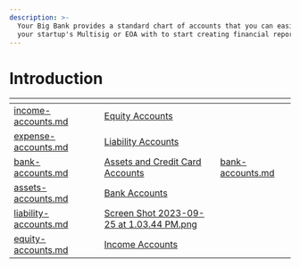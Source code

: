 ```yaml
---
description: >-
  Your Big Bank provides a standard chart of accounts that you can easily sync
  your startup's Multisig or EOA with to start creating financial reports.
---
```


# Introduction

<table data-view="cards"><thead><tr><th data-type="content-ref"></th><th data-type="files"></th><th data-hidden data-card-cover data-type="files"></th><th data-hidden data-card-target data-type="content-ref"></th></tr></thead><tbody><tr><td><a href="coming-soon/income-accounts.md">income-accounts.md</a></td><td></td><td><a href="../../.gitbook/assets/Equity Accounts">Equity Accounts</a></td><td></td></tr><tr><td><a href="coming-soon/expense-accounts.md">expense-accounts.md</a></td><td></td><td><a href="../../.gitbook/assets/Liability Accounts">Liability Accounts</a></td><td></td></tr><tr><td><a href="coming-soon/bank-accounts.md">bank-accounts.md</a></td><td></td><td><a href="../../.gitbook/assets/Assets and Credit Card Accounts">Assets and Credit Card Accounts</a></td><td><a href="coming-soon/bank-accounts.md">bank-accounts.md</a></td></tr><tr><td><a href="coming-soon/assets-accounts.md">assets-accounts.md</a></td><td></td><td><a href="../../.gitbook/assets/Bank Accounts">Bank Accounts</a></td><td></td></tr><tr><td><a href="coming-soon/liability-accounts.md">liability-accounts.md</a></td><td></td><td><a href="../../.gitbook/assets/Screen Shot 2023-09-25 at 1.03.44 PM.png">Screen Shot 2023-09-25 at 1.03.44 PM.png</a></td><td></td></tr><tr><td><a href="coming-soon/equity-accounts.md">equity-accounts.md</a></td><td></td><td><a href="../../.gitbook/assets/Income Accounts">Income Accounts</a></td><td></td></tr></tbody></table>
